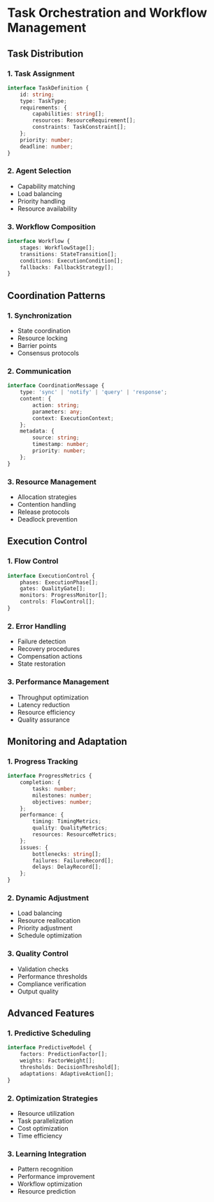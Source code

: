 # Task Orchestration and Workflow Management

## Task Distribution

### 1. Task Assignment
```typescript
interface TaskDefinition {
    id: string;
    type: TaskType;
    requirements: {
        capabilities: string[];
        resources: ResourceRequirement[];
        constraints: TaskConstraint[];
    };
    priority: number;
    deadline: number;
}
```

### 2. Agent Selection
- Capability matching
- Load balancing
- Priority handling
- Resource availability

### 3. Workflow Composition
```typescript
interface Workflow {
    stages: WorkflowStage[];
    transitions: StateTransition[];
    conditions: ExecutionCondition[];
    fallbacks: FallbackStrategy[];
}
```

## Coordination Patterns

### 1. Synchronization
- State coordination
- Resource locking
- Barrier points
- Consensus protocols

### 2. Communication
```typescript
interface CoordinationMessage {
    type: 'sync' | 'notify' | 'query' | 'response';
    content: {
        action: string;
        parameters: any;
        context: ExecutionContext;
    };
    metadata: {
        source: string;
        timestamp: number;
        priority: number;
    };
}
```

### 3. Resource Management
- Allocation strategies
- Contention handling
- Release protocols
- Deadlock prevention

## Execution Control

### 1. Flow Control
```typescript
interface ExecutionControl {
    phases: ExecutionPhase[];
    gates: QualityGate[];
    monitors: ProgressMonitor[];
    controls: FlowControl[];
}
```

### 2. Error Handling
- Failure detection
- Recovery procedures
- Compensation actions
- State restoration

### 3. Performance Management
- Throughput optimization
- Latency reduction
- Resource efficiency
- Quality assurance

## Monitoring and Adaptation

### 1. Progress Tracking
```typescript
interface ProgressMetrics {
    completion: {
        tasks: number;
        milestones: number;
        objectives: number;
    };
    performance: {
        timing: TimingMetrics;
        quality: QualityMetrics;
        resources: ResourceMetrics;
    };
    issues: {
        bottlenecks: string[];
        failures: FailureRecord[];
        delays: DelayRecord[];
    };
}
```

### 2. Dynamic Adjustment
- Load balancing
- Resource reallocation
- Priority adjustment
- Schedule optimization

### 3. Quality Control
- Validation checks
- Performance thresholds
- Compliance verification
- Output quality

## Advanced Features

### 1. Predictive Scheduling
```typescript
interface PredictiveModel {
    factors: PredictionFactor[];
    weights: FactorWeight[];
    thresholds: DecisionThreshold[];
    adaptations: AdaptiveAction[];
}
```

### 2. Optimization Strategies
- Resource utilization
- Task parallelization
- Cost optimization
- Time efficiency

### 3. Learning Integration
- Pattern recognition
- Performance improvement
- Workflow optimization
- Resource prediction